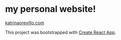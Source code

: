 # my personal website!

[katrinaorevillo.com](https://katrinaorevillo.com)

This project was bootstrapped with [Create React App](https://github.com/facebook/create-react-app).
